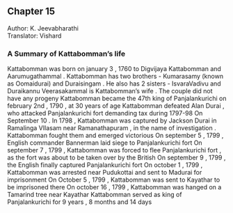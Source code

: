 ## Chapter 15
Author: K. Jeevabharathi  
Translator: Vishard

### A Summary of Kattabomman’s life
Kattabomman was born on january 3 , 1760 to Digvijaya Kattabomman and Aarumugathammal .
Kattabomman has two brothers - Kumarasamy (known as Oomaidurai) and Duraisingam . He also has 2 sisters - IsvaraVadivu and Duraikannu
Veerasakammal is Kattabomman’s wife . The couple did not have any progeny
Kattabomman became the 47th king of Panjalankurichi on february 2nd , 1790 , at 30 years of age
Kattabomman defeated Alan Durai , who attacked Panjalankurichi fort demanding tax during 1797-98
On September 10 . In 1798 , Kattabomman was captured by Jackson Durai in Ramalinga VIlasam near Ramanathapuram , in the name of investigation . Kattabomman fought them and emerged victorious
On september 5 , 1799 , English commander Bannerman laid siege to Panjalankurichi fort
On september 7 , 1799 , Kattabomman was forced to flee Panjalankurichi fort , as the fort was about to be taken over by the British
On september 9 , 1799 , the English finally captured Panjalankurichi fort
On october  1 ,  1799 , Kattabomman was arrested near Pudukottai and sent to Madurai for imprisonment
On October 5 , 1799 , Kattabomman was sent to Kayathar to be imprisoned there
On october 16 , 1799 , Kattabomman was hanged on a Tamarind tree near Kayathar
Kattabomman served as king of Panjalankurichi for 9 years , 8 months and 14 days
